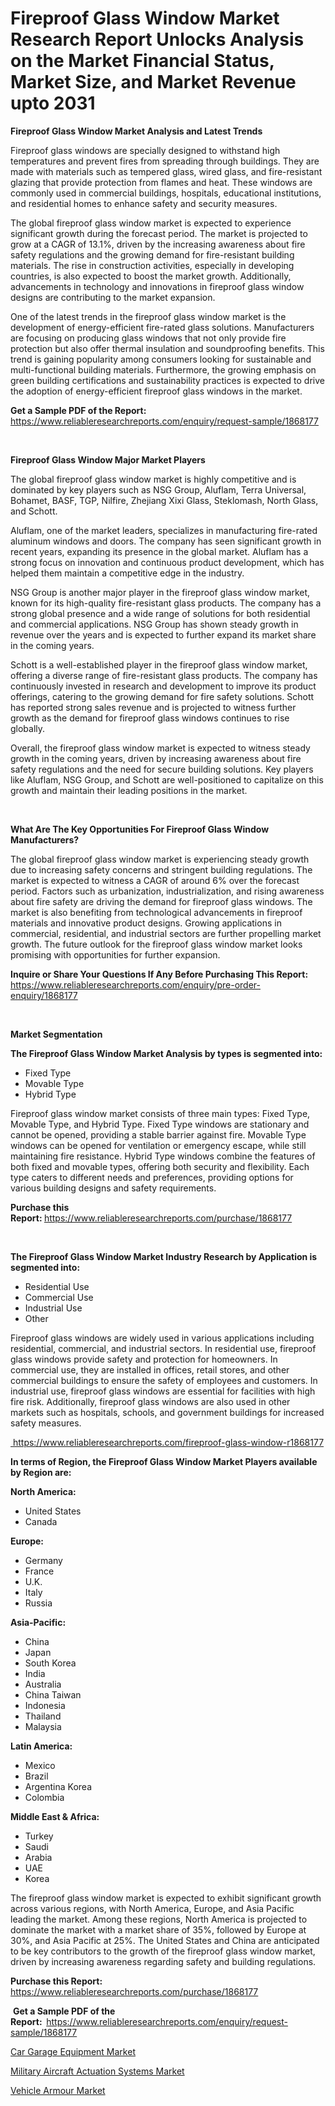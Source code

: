 <p><h1>Fireproof Glass Window Market Research Report Unlocks Analysis on the Market Financial Status, Market Size, and Market Revenue upto 2031</h1></p><p><strong>Fireproof Glass Window Market Analysis and Latest Trends</strong></p>
<p><p>Fireproof glass windows are specially designed to withstand high temperatures and prevent fires from spreading through buildings. They are made with materials such as tempered glass, wired glass, and fire-resistant glazing that provide protection from flames and heat. These windows are commonly used in commercial buildings, hospitals, educational institutions, and residential homes to enhance safety and security measures.</p><p>The global fireproof glass window market is expected to experience significant growth during the forecast period. The market is projected to grow at a CAGR of 13.1%, driven by the increasing awareness about fire safety regulations and the growing demand for fire-resistant building materials. The rise in construction activities, especially in developing countries, is also expected to boost the market growth. Additionally, advancements in technology and innovations in fireproof glass window designs are contributing to the market expansion.</p><p>One of the latest trends in the fireproof glass window market is the development of energy-efficient fire-rated glass solutions. Manufacturers are focusing on producing glass windows that not only provide fire protection but also offer thermal insulation and soundproofing benefits. This trend is gaining popularity among consumers looking for sustainable and multi-functional building materials. Furthermore, the growing emphasis on green building certifications and sustainability practices is expected to drive the adoption of energy-efficient fireproof glass windows in the market.</p></p>
<p><strong>Get a Sample PDF of the Report:&nbsp;</strong> <a href="https://www.reliableresearchreports.com/enquiry/request-sample/1868177">https://www.reliableresearchreports.com/enquiry/request-sample/1868177</a></p>
<p>&nbsp;</p>
<p><strong>Fireproof Glass Window Major Market Players</strong></p>
<p><p>The global fireproof glass window market is highly competitive and is dominated by key players such as NSG Group, Aluflam, Terra Universal, Bohamet, BASF, TGP, Nilfire, Zhejiang Xixi Glass, Steklomash, North Glass, and Schott.</p><p>Aluflam, one of the market leaders, specializes in manufacturing fire-rated aluminum windows and doors. The company has seen significant growth in recent years, expanding its presence in the global market. Aluflam has a strong focus on innovation and continuous product development, which has helped them maintain a competitive edge in the industry.</p><p>NSG Group is another major player in the fireproof glass window market, known for its high-quality fire-resistant glass products. The company has a strong global presence and a wide range of solutions for both residential and commercial applications. NSG Group has shown steady growth in revenue over the years and is expected to further expand its market share in the coming years.</p><p>Schott is a well-established player in the fireproof glass window market, offering a diverse range of fire-resistant glass products. The company has continuously invested in research and development to improve its product offerings, catering to the growing demand for fire safety solutions. Schott has reported strong sales revenue and is projected to witness further growth as the demand for fireproof glass windows continues to rise globally.</p><p>Overall, the fireproof glass window market is expected to witness steady growth in the coming years, driven by increasing awareness about fire safety regulations and the need for secure building solutions. Key players like Aluflam, NSG Group, and Schott are well-positioned to capitalize on this growth and maintain their leading positions in the market.</p></p>
<p>&nbsp;</p>
<p><strong>What Are The Key Opportunities For Fireproof Glass Window Manufacturers?</strong></p>
<p><p>The global fireproof glass window market is experiencing steady growth due to increasing safety concerns and stringent building regulations. The market is expected to witness a CAGR of around 6% over the forecast period. Factors such as urbanization, industrialization, and rising awareness about fire safety are driving the demand for fireproof glass windows. The market is also benefiting from technological advancements in fireproof materials and innovative product designs. Growing applications in commercial, residential, and industrial sectors are further propelling market growth. The future outlook for the fireproof glass window market looks promising with opportunities for further expansion.</p></p>
<p><strong>Inquire or Share Your Questions If Any Before Purchasing This Report:</strong> <a href="https://www.reliableresearchreports.com/enquiry/pre-order-enquiry/1868177">https://www.reliableresearchreports.com/enquiry/pre-order-enquiry/1868177</a></p>
<p>&nbsp;</p>
<p><strong>Market Segmentation</strong></p>
<p><strong>The Fireproof Glass Window Market Analysis by types is segmented into:</strong></p>
<p><ul><li>Fixed Type</li><li>Movable Type</li><li>Hybrid Type</li></ul></p>
<p><p>Fireproof glass window market consists of three main types: Fixed Type, Movable Type, and Hybrid Type. Fixed Type windows are stationary and cannot be opened, providing a stable barrier against fire. Movable Type windows can be opened for ventilation or emergency escape, while still maintaining fire resistance. Hybrid Type windows combine the features of both fixed and movable types, offering both security and flexibility. Each type caters to different needs and preferences, providing options for various building designs and safety requirements.</p></p>
<p><strong>Purchase this Report:&nbsp;</strong><a href="https://www.reliableresearchreports.com/purchase/1868177">https://www.reliableresearchreports.com/purchase/1868177</a></p>
<p>&nbsp;</p>
<p><strong>The Fireproof Glass Window Market Industry Research by Application is segmented into:</strong></p>
<p><ul><li>Residential Use</li><li>Commercial Use</li><li>Industrial Use</li><li>Other</li></ul></p>
<p><p>Fireproof glass windows are widely used in various applications including residential, commercial, and industrial sectors. In residential use, fireproof glass windows provide safety and protection for homeowners. In commercial use, they are installed in offices, retail stores, and other commercial buildings to ensure the safety of employees and customers. In industrial use, fireproof glass windows are essential for facilities with high fire risk. Additionally, fireproof glass windows are also used in other markets such as hospitals, schools, and government buildings for increased safety measures.</p></p>
<p><a href="https://www.reliableresearchreports.com/fireproof-glass-window-r1868177">&nbsp;https://www.reliableresearchreports.com/fireproof-glass-window-r1868177</a></p>
<p><strong>In terms of Region, the Fireproof Glass Window Market Players available by Region are:</strong></p>
<p>
    <p> <strong> North America: </strong>
        <ul>
            <li>United States</li>
            <li>Canada</li>
        </ul>
        </p> 
    <p> <strong> Europe: </strong>
        <ul>
            <li>Germany</li>
            <li>France</li>
            <li>U.K.</li>
            <li>Italy</li>
            <li>Russia</li>
        </ul>
        </p> 
    <p> <strong> Asia-Pacific: </strong>
        <ul>
            <li>China</li>
            <li>Japan</li>
            <li>South Korea</li>
            <li>India</li>
            <li>Australia</li>
            <li>China Taiwan</li>
            <li>Indonesia</li>
            <li>Thailand</li>
            <li>Malaysia</li>
        </ul>
        </p> 
    <p> <strong> Latin America: </strong>
        <ul>
            <li>Mexico</li>
            <li>Brazil</li>
            <li>Argentina Korea</li>
            <li>Colombia</li>
        </ul>
        </p> 
    <p> <strong> Middle East & Africa: </strong>
        <ul>
            <li>Turkey</li>
            <li>Saudi</li>
            <li>Arabia</li>
            <li>UAE</li>
            <li>Korea</li>
        </ul>
    </p>
    </p>
<p><p>The fireproof glass window market is expected to exhibit significant growth across various regions, with North America, Europe, and Asia Pacific leading the market. Among these regions, North America is projected to dominate the market with a market share of 35%, followed by Europe at 30%, and Asia Pacific at 25%. The United States and China are anticipated to be key contributors to the growth of the fireproof glass window market, driven by increasing awareness regarding safety and building regulations.</p></p>
<p><strong>Purchase this Report: </strong><a href="https://www.reliableresearchreports.com/purchase/1868177">https://www.reliableresearchreports.com/purchase/1868177</a></p>
<p>&nbsp;<strong>Get a Sample PDF of the Report:&nbsp;&nbsp;</strong><a href="https://www.reliableresearchreports.com/enquiry/request-sample/1868177">https://www.reliableresearchreports.com/enquiry/request-sample/1868177</a></p>
<p><strong></strong></p>
<p><p><a href="https://medium.com/@samirmayert67/analyzing-car-garage-equipment-market-dynamics-and-growth-drivers-and-forecasted-for-period-from-8e2da23e118a">Car Garage Equipment Market</a></p><p><a href="https://medium.com/@broderickleannon/global-military-aircraft-actuation-systems-industry-research-report-competitive-landscape-market-27790a88a815">Military Aircraft Actuation Systems Market</a></p><p><a href="https://medium.com/@garthstehriii/exploring-vehicle-armour-market-dynamics-global-trends-and-future-growth-prospects-2024-2031-b70f289b594c">Vehicle Armour Market</a></p></p>